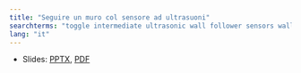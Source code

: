 ```yaml
---
title: "Seguire un muro col sensore ad ultrasuoni"
searchterms: "toggle intermediate ultrasonic wall follower sensors wall_follower ultrasonic_wall_follower basic_ultrasonic_wall_follower"
lang: "it"
---
```

 <ul>
 <li class="ng-binding">Slides:
 <a href="translations/en-us/intermediate/Seguire un muro col sensore ad ultrasuoni.pptx">PPTX</a>,
 <a href="translations/en-us/intermediate/Seguire un muro col sensore ad ultrasuoni.pdf">PDF</a>
 </li>
 </ul>
